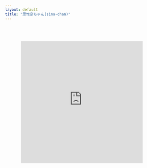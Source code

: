 ```yaml
---
layout: default
title: "思惟奈ちゃん(sina-chan)"
---
```

<center>
<br>
<br>
<br>
<iframe src="https://docs.google.com/forms/d/e/1FAIpQLScpxX4LYl-eThFLDh_N8nYy7eAUASvd8Sh0po2zAMoR_CmiHA/viewform?embedded=true" width="400" height="400" frameborder="0" marginheight="150" marginwidth="0" class="form">読み込んでいます…</iframe>
